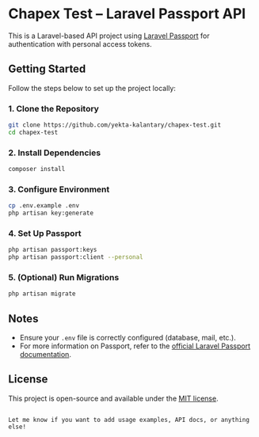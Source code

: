# Chapex Test – Laravel Passport API

This is a Laravel-based API project using [Laravel Passport](https://laravel.com/docs/passport) for authentication with personal access tokens.

## Getting Started

Follow the steps below to set up the project locally:

### 1. Clone the Repository

```bash
git clone https://github.com/yekta-kalantary/chapex-test.git
cd chapex-test
```

### 2. Install Dependencies

```bash
composer install
```

### 3. Configure Environment

```bash
cp .env.example .env
php artisan key:generate
```

### 4. Set Up Passport

```bash
php artisan passport:keys
php artisan passport:client --personal
```

### 5. (Optional) Run Migrations

```bash
php artisan migrate
```

## Notes

- Ensure your `.env` file is correctly configured (database, mail, etc.).
- For more information on Passport, refer to the [official Laravel Passport documentation](https://laravel.com/docs/passport).

## License

This project is open-source and available under the [MIT license](LICENSE).
```

Let me know if you want to add usage examples, API docs, or anything else!
